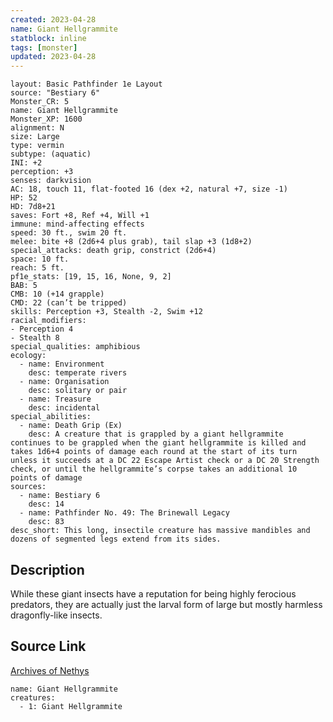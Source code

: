 ```yaml
---
created: 2023-04-28
name: Giant Hellgrammite
statblock: inline
tags: [monster]
updated: 2023-04-28
---
```

```statblock
layout: Basic Pathfinder 1e Layout
source: "Bestiary 6"
Monster_CR: 5
name: Giant Hellgrammite
Monster_XP: 1600
alignment: N
size: Large
type: vermin
subtype: (aquatic)
INI: +2
perception: +3
senses: darkvision
AC: 18, touch 11, flat-footed 16 (dex +2, natural +7, size -1)
HP: 52
HD: 7d8+21
saves: Fort +8, Ref +4, Will +1
immune: mind-affecting effects
speed: 30 ft., swim 20 ft.
melee: bite +8 (2d6+4 plus grab), tail slap +3 (1d8+2)
special_attacks: death grip, constrict (2d6+4)
space: 10 ft.
reach: 5 ft.
pf1e_stats: [19, 15, 16, None, 9, 2]
BAB: 5
CMB: 10 (+14 grapple)
CMD: 22 (can’t be tripped)
skills: Perception +3, Stealth -2, Swim +12
racial_modifiers:
- Perception 4
- Stealth 8
special_qualities: amphibious
ecology:
  - name: Environment
    desc: temperate rivers
  - name: Organisation
    desc: solitary or pair
  - name: Treasure
    desc: incidental
special_abilities:
  - name: Death Grip (Ex)
    desc: A creature that is grappled by a giant hellgrammite continues to be grappled when the giant hellgrammite is killed and takes 1d6+4 points of damage each round at the start of its turn unless it succeeds at a DC 22 Escape Artist check or a DC 20 Strength check, or until the hellgrammite’s corpse takes an additional 10 points of damage
sources:
  - name: Bestiary 6
    desc: 14
  - name: Pathfinder No. 49: The Brinewall Legacy
    desc: 83
desc_short: This long, insectile creature has massive mandibles and dozens of segmented legs extend from its sides.
```
## Description
While these giant insects have a reputation for being highly ferocious predators, they are actually just the larval form of large but mostly harmless dragonfly-like insects.
## Source Link
[Archives of Nethys](https://aonprd.com/MonsterDisplay.aspx?ItemName=Giant%20Hellgrammite)
```encounter-table
name: Giant Hellgrammite
creatures:
  - 1: Giant Hellgrammite
```
